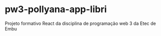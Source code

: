 # pw3-pollyana-app-libri
Projeto formativo React da disciplina de programação web 3 da Etec de Embu
